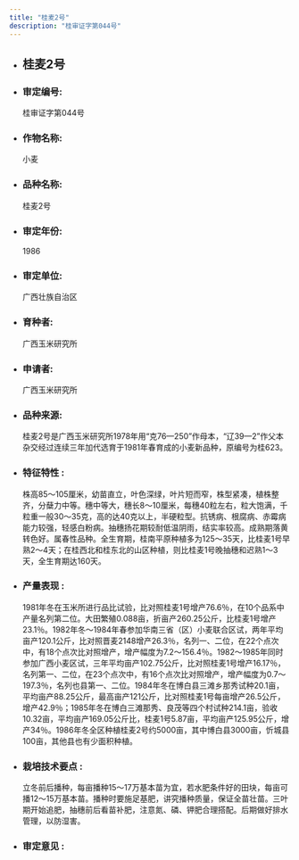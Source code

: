 ```yaml
---
title: "桂麦2号"
description: "桂审证字第044号"
---
```

* ## 桂麦2号
* ###  审定编号:  
   桂审证字第044号

*  ### 作物名称:  
   小麦

*   ###  品种名称: 
    桂麦2号

*   ### 审定年份: 
    1986

*   ### 审定单位:  
    广西壮族自治区

*   ### 育种者:  
    广西玉米研究所

*   ### 申请者:  
    广西玉米研究所

*   ### 品种来源:  
    桂麦2号是广西玉米研究所1978年用“克76—250”作母本，“辽39—2”作父本杂交经过连续三年加代选育于1981年春育成的小麦新品种，原编号为桂623。

*   ### 特征特性 : 
    株高85～105厘米，幼苗直立，叶色深绿，叶片短而窄，株型紧凑，植株整齐，分蘖力中等。穗中等大，穗长8～10厘米，每穗40粒左右，粒大饱满，千粒重一般30～35克，高的达40克以上，半硬粒型。抗锈病、根腐病、赤霉病能力较强，轻感白粉病。抽穗扬花期较耐低温阴雨，结实率较高。成熟期落黄转色好。属春性品种。全生育期，桂南平原种植多为125～35天，比桂麦1号早熟2～4天；在桂西北和桂东北的山区种植，则比桂麦1号晚抽穗和迟熟1～3天，全生育期达160天。

*   ### 产量表现 : 
    1981年冬在玉米所进行品比试验，比对照桂麦1号增产76.6％，在10个品系中产量名列第二位。大田繁殖0.088亩，折亩产260.25公斤，比桂麦1号增产23.1％。1982年冬～1984年春参加华南三省（区）小麦联合区试，两年平均亩产120.1公斤，比对照晋麦2148增产26.3％，名列一、二位，在22个点次中，有18个点次比对照增产，增产幅度为7.2～156.4％。1982～1985年同时参加广西小麦区试，三年平均亩产102.75公斤，比对照桂麦1号增产16.17％，名列第一、二位，在23个点次中，有16个点次比对照增产，增产幅度为0.7～197.3％，名列也县第一、二位。1984年冬在博白县三滩乡那秀试种20.1亩，平均亩产88.25公斤，最高亩产121公斤，比对照桂麦1号每亩增产26.5公斤，增产42.9％；1985年冬在博白三滩那秀、良茂等四个村试种214.1亩，验收10.32亩，平均亩产169.05公斤比，桂麦1号5.87亩，平均亩产125.95公斤，增产34％。1986年冬全区种植桂麦2号约5000亩，其中博白县3000亩，忻城县100亩，其他县也有少面积种植。

*   ### 栽培技术要点 : 
    立冬前后播种，每亩播种15～17万基本苗为宜，若水肥条件好的田块，每亩可播12～15万基本苗。播种时要施足基肥，讲究播种质量，保证全苗壮苗。三叶期开始追肥，抽穗前后看苗补肥，注意氮、磷、钾肥合理搭配。后期做好排水管理，以防湿害。

*   ### 审定意见 : 
    
